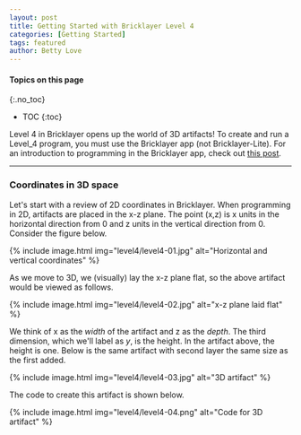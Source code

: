 ```yaml
---
layout: post
title: Getting Started with Bricklayer Level 4
categories: [Getting Started]
tags: featured
author: Betty Love
---
```


#### Topics on this page
{:.no_toc}
* TOC
{:toc}

Level 4 in Bricklayer opens up the world of 3D artifacts!  To create and run a Level_4 program, you must use the Bricklayer app (not Bricklayer-Lite).  For an introduction to programming in the Bricklayer app, check out [this post](/getting-started-with-bricklayer).

***

### Coordinates in 3D space

Let's start with a review of 2D coordinates in Bricklayer.  When programming in 2D, artifacts are placed in the x-z plane.  The point (x,z) is x units in the horizontal direction from 0 and z units in the vertical direction from 0.  Consider the figure below.

{% include image.html img="level4/level4-01.jpg"  alt="Horizontal and vertical coordinates"  %}

As we move to 3D, we (visually) lay the x-z plane flat, so the above artifact would be viewed as follows.

{% include image.html img="level4/level4-02.jpg"  alt="x-z plane laid flat"  %}

We think of x as the *width* of the artifact and z as the *depth*.  The third dimension, which we'll label as *y*, is the height.  In the artifact above, the height is one.  Below is the same artifact with second layer the same size as the first added.

{% include image.html img="level4/level4-03.jpg"  alt="3D artifact"  %}

The code to create this artifact is shown below.

{% include image.html img="level4/level4-04.png"  alt="Code for 3D artifact"  %}
